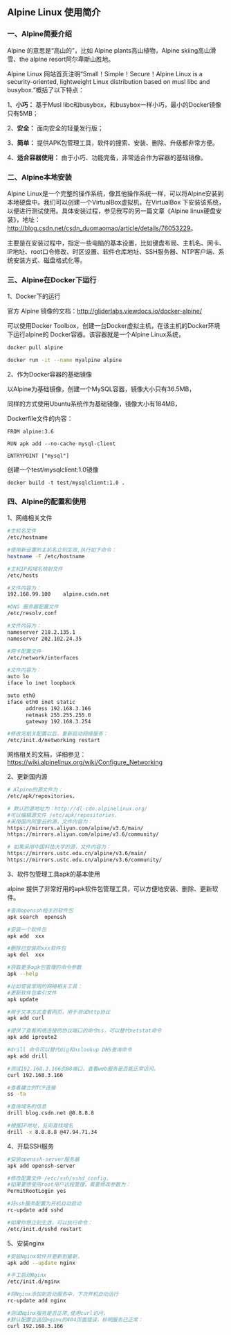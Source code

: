 ## Alpine Linux 使用简介 <!-- {docsify-ignore} -->

### 一、Alpine简要介绍

Alpine 的意思是“高山的”，比如 Alpine plants高山植物，Alpine skiing高山滑雪、the alpine resort阿尔卑斯山胜地。

Alpine Linux 网站首页注明“Small！Simple！Secure！Alpine Linux is a security-oriented, lightweight Linux distribution based on musl libc and busybox.”概括了以下特点：

1、**小巧：** 基于Musl libc和busybox，和busybox一样小巧，最小的Docker镜像只有5MB；

2、**安全：** 面向安全的轻量发行版；

3、**简单：** 提供APK包管理工具，软件的搜索、安装、删除、升级都非常方便。

4、**适合容器使用：** 由于小巧、功能完备，非常适合作为容器的基础镜像。

### 二、Alpine本地安装

Alpine Linux是一个完整的操作系统，像其他操作系统一样，可以将Alpine安装到本地硬盘中。我们可以创建一个VirtualBox虚拟机，在VirtualBox 下安装该系统，以便进行测试使用。具体安装过程，参见我写的另一篇文章《Alpine linux硬盘安装》，地址：<http://blog.csdn.net/csdn_duomaomao/article/details/76053229>。

主要是在安装过程中，指定一些电脑的基本设置，比如键盘布局、主机名、网卡、IP地址、root口令修改、时区设置、软件仓库地址、SSH服务器、NTP客户端、系统安装方式、磁盘格式化等。

### 三、Alpine在Docker下运行

1、Docker下的运行

官方 Alpine 镜像的文档：<http://gliderlabs.viewdocs.io/docker-alpine/>

可以使用Docker Toolbox，创建一台Docker虚拟主机，在该主机的Docker环境下运行alpine的 Docker容器。该容器就是一个Alpine Linux系统，

```bash
docker pull alpine

docker run -it --name myalpine alpine
```

2、作为Docker容器的基础镜像

以Alpine为基础镜像，创建一个MySQL容器，镜像大小只有36.5MB，

同样的方式使用Ubuntu系统作为基础镜像，镜像大小有184MB，

Dockerfile文件的内容：

```docker
FROM alpine:3.6

RUN apk add --no-cache mysql-client

ENTRYPOINT ["mysql"]
```

创建一个test/mysqlclient:1.0镜像

```docker
docker build -t test/mysqlclient:1.0 .
```

### 四、Alpine的配置和使用

1、网络相关文件

``` bash
#主机名文件
/etc/hostname    

#使用新设置的主机名立刻生效,执行如下命令：
hostname -F /etc/hostname   

#主机IP和域名映射文件
/etc/hosts    

#文件内容为：
192.168.99.100    alpine.csdn.net

#DNS 服务器配置文件
/etc/resolv.conf   

#文件内容为：
nameserver 218.2.135.1
nameserver 202.102.24.35

#网卡配置文件
/etc/network/interfaces

#文件内容为：
auto lo
iface lo inet loopback

auto eth0
iface eth0 inet static
      address 192.168.3.166
      netmask 255.255.255.0
      gateway 192.168.3.254

#修改完相关配置以后，重新启动网络服务：
/etc/init.d/networking restart
```

网络相关的文档，详细参见：https://wiki.alpinelinux.org/wiki/Configure_Networking

 
2、更新国内源

```bash
# Alpine的源文件为：
/etc/apk/repositories，

# 默认的源地址为：http://dl-cdn.alpinelinux.org/
#可以编辑源文件 /etc/apk/repositories，
#采用国内阿里云的源，文件内容为：
https://mirrors.aliyun.com/alpine/v3.6/main/
https://mirrors.aliyun.com/alpine/v3.6/community/

# 如果采用中国科技大学的源，文件内容为：
https://mirrors.ustc.edu.cn/alpine/v3.6/main/
https://mirrors.ustc.edu.cn/alpine/v3.6/community/
```

3、软件包管理工具apk的基本使用

alpine 提供了非常好用的apk软件包管理工具，可以方便地安装、删除、更新软件。

```bash
#查询openssh相关的软件包
apk search  openssh

#安装一个软件包
apk add  xxx   

#删除已安装的xxx软件包
apk del  xxx   

#获取更多apk包管理的命令参数
apk --help   

#比如安装常用的网络相关工具：
#更新软件包索引文件
apk update    

#用于文本方式查看网页，用于测试http协议
apk add curl  

#提供了查看网络连接的协议端口的命令ss，可以替代netstat命令
apk add iproute2  

#drill 命令可以替代dig和nslookup DNS查询命令
apk add drill   

#测试192.168.3.166的80端口，查看web服务是否能正常访问。
curl 192.168.3.166  

#查看建立的TCP连接
ss -ta   

#查询域名的信息
drill blog.csdn.net @8.8.8.8    

#根据IP地址，反向查找域名
drill -x 8.8.8.8 @47.94.71.34
```

4、开启SSH服务

```bash
#安装openssh-server服务器
apk add openssh-server

#修改配置文件 /etc/ssh/sshd_config，
#如果要想使用root用户远程管理，需要修改参数为：
PermitRootLogin yes

#将ssh服务配置为开机自动启动
rc-update add sshd

#如果你想立刻生效，可以执行命令：
/etc/init.d/sshd restart
```

5、安装nginx

```bash
#安装Nginx软件并更新到最新，
apk add --update nginx   

#手工启动Nginx
/etc/init.d/nginx  

#将Nginx添加到启动服务中，下次开机自动运行
rc-update add nginx    

#测试Nginx服务是否正常,使用curl访问，
#默认配置会返回nginx的404页面错误，标明服务已正常：
curl 192.168.3.166
```

